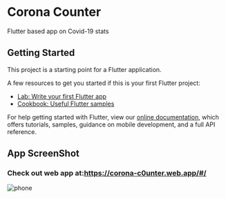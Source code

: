 # Corona Counter

Flutter based app on Covid-19 stats

## Getting Started

This project is a starting point for a Flutter application.

A few resources to get you started if this is your first Flutter project:

- [Lab: Write your first Flutter app](https://flutter.dev/docs/get-started/codelab)
- [Cookbook: Useful Flutter samples](https://flutter.dev/docs/cookbook)

For help getting started with Flutter, view our
[online documentation](https://flutter.dev/docs), which offers tutorials,
samples, guidance on mobile development, and a full API reference.
## App ScreenShot
### Check out web app at:https://corona-c0unter.web.app/#/

![phone](https://user-images.githubusercontent.com/35109053/109834151-e88d9280-7c67-11eb-875a-70557b9368be.png)
